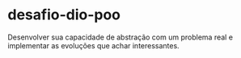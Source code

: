# desafio-dio-poo
Desenvolver sua capacidade de abstração com um problema real e implementar as evoluções que achar interessantes.
